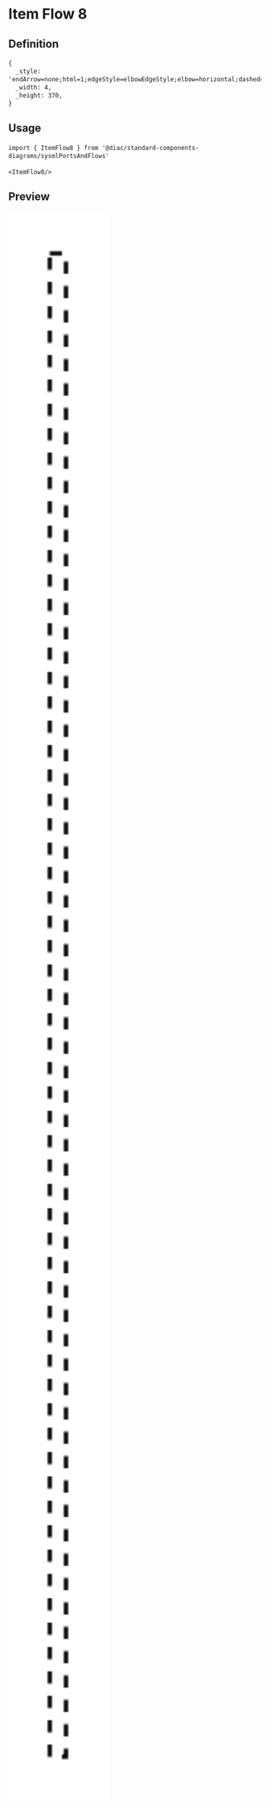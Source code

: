 # Item Flow 8

## Definition

```
{
  _style: 'endArrow=none;html=1;edgeStyle=elbowEdgeStyle;elbow=horizontal;dashed=1;',
  _width: 4,
  _height: 370,
}
```

## Usage

```
import { ItemFlow8 } from '@diac/standard-components-diagrams/sysmlPortsAndFlows'

<ItemFlow8/>
```

## Preview

<img src="./item-flow-8.png" width="200"/>
